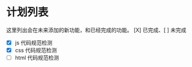 # 计划列表

这里列出会在未来添加的新功能，和已经完成的功能。
[X] 已完成、[ ] 未完成

- [X] js 代码规范检测
- [X] css 代码规范检测
- [ ] html 代码规范检测
